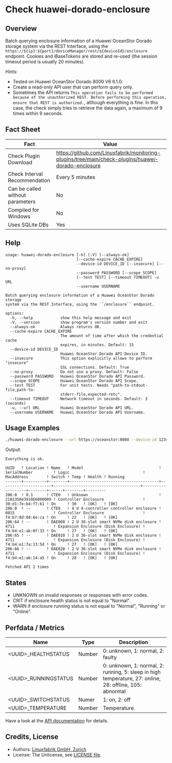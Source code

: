 # Check huawei-dorado-enclosure

## Overview

Batch querying enclosure information of a Huawei OceanStor Dorado storage system via the REST Interface, using the `https://${ip}:${port}/deviceManager/rest/${deviceId}/enclosure` endpoint. Cookies and iBaseTokens are stored and re-used (the session timeout period is usually 20 minutes).

Hints:

* Tested on Huawei OceanStor Dorado 8000 V6 6.1.0.
* Create a read-only API user that can perform query only.
* Sometimes the API returns `This operation fails to be performed because of the unauthorized REST. Before performing this operation, ensure that REST is authorized.`, although everything is fine. In this case, the check simply tries to retrieve the data again, a maximum of 9 times within 9 seconds.


## Fact Sheet

| Fact | Value |
|----|----|
| Check Plugin Download                 | <https://github.com/Linuxfabrik/monitoring-plugins/tree/main/check-plugins/huawei-dorado-enclosure> |
| Check Interval Recommendation         | Every 5 minutes |
| Can be called without parameters      | No |
| Compiled for Windows                  | No |
| Uses SQLite DBs                       | Yes |


## Help

```text
usage: huawei-dorado-enclosure [-h] [-V] [--always-ok]
                               [--cache-expire CACHE_EXPIRE]
                               --device-id DEVICE_ID [--insecure] [--no-proxy]
                               --password PASSWORD [--scope SCOPE]
                               [--test TEST] [--timeout TIMEOUT] -u URL
                               --username USERNAME

Batch querying enclosure information of a Huawei OceanStor Dorado storage
system via the REST Interface, using the ``/enclosure`` endpoint.

options:
  -h, --help            show this help message and exit
  -V, --version         show program's version number and exit
  --always-ok           Always returns OK.
  --cache-expire CACHE_EXPIRE
                        The amount of time after which the credential cache
                        expires, in minutes. Default: 15
  --device-id DEVICE_ID
                        Huawei OceanStor Dorado API Device ID.
  --insecure            This option explicitly allows to perform "insecure"
                        SSL connections. Default: True
  --no-proxy            Do not use a proxy. Default: False
  --password PASSWORD   Huawei OceanStor Dorado API Password.
  --scope SCOPE         Huawei OceanStor Dorado API Scope.
  --test TEST           For unit tests. Needs "path-to-stdout-file,path-to-
                        stderr-file,expected-retc".
  --timeout TIMEOUT     Network timeout in seconds. Default: 3 (seconds)
  -u, --url URL         Huawei OceanStor Dorado API URL.
  --username USERNAME   Huawei OceanStor Dorado API Username.
```


## Usage Examples

```bash
./huawei-dorado-enclosure --url https://oceanstor:8088 --device-id 123456789 --username monitoring --password mypass
```

Output:

```text
Everything is ok.

UUID   ! Location ! Name   ! Model                                 ! SerialNumber         ! Logic                                ! MacAddress        ! Switch ! Temp ! Health ! Running 
-------+----------+--------+---------------------------------------+----------------------+--------------------------------------+-------------------+--------+------+--------+---------
206:0  ! 0.1      ! CTE0   ! Unknown                               ! 210235843910E6000009 ! Controller Enclosure                 ! 30:d1:7e:b4:f7:61 ! On     ! 30   ! [OK]   ! [OK]    
206:0  ! --       ! CTE0   ! 4 U 4-controller controller enclosure ! 0815                 ! Controller Enclosure                 ! f4:b7:8d:04:6e:ca ! On     ! 22   ! [OK]   ! [OK]    
206:64 ! --       ! DAE000 ! 2 U 36-slot smart NVMe disk enclosure ! 4711                 ! Expansion Enclosure (Disk Enclosure) ! f4:b4:e1:ab:0f:33 ! On     ! 27   ! [OK]   ! [OK]    
206:65 ! --       ! DAE010 ! 2 U 36-slot smart NVMe disk enclosure ! 4711                 ! Expansion Enclosure (Disk Enclosure) ! f4:b4:e1:7a:13:5d ! On     ! 27   ! [OK]   ! [OK]    
206:66 ! --       ! DAE020 ! 2 U 36-slot smart NVMe disk enclosure ! 4711                 ! Expansion Enclosure (Disk Enclosure) ! f4:b4:e1:ab:14:a5 ! On     ! 28   ! [OK]   ! [OK] 

Fetched API 2 times
```


## States

* UNKNOWN on invalid responses or responses with error codes.
* CRIT if enclosure health status is not equal to "Normal".
* WARN if enclosure running status is not equal to "Normal", "Running" or "Online".


## Perfdata / Metrics

| Name | Type | Description |
|----|----|----|
| \<UUID\>\_HEALTHSTATUS | Number | 0: unknown, 1: normal, 2: faulty |
| \<UUID\>\_RUNNINGSTATUS | Number | 0: unknown, 1: normal, 2: running, 5: sleep in high temperature, 27: online, 28: offline, 105: abnormal |
| \<UUID\>\_SWITCHSTATUS | Numer | 1: on, 2: off |
| \<UUID\>\_TEMPERATURE | Number | Temperature. |

Have a look at the [API documentation](https://support.huawei.com/enterprise/en/doc/EDOC1100144155/387d790e/overview) for details.


## Credits, License

* Authors: [Linuxfabrik GmbH, Zurich](https://www.linuxfabrik.ch)
* License: The Unlicense, see [LICENSE file](https://unlicense.org/).
